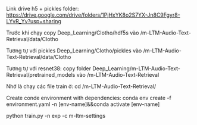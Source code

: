 Link drive h5 + pickles folder: https://drive.google.com/drive/folders/1PjHxYK8o2S7YX-Jn8C9Fgyr8-LYvR_Yv?usp=sharing

Trước khi chạy copy Deep_Learning/Clotho/hdf5s vào /m-LTM-Audio-Text-Retrieval/data/Clotho

Tương tự với pickles Deep_Learning/Clotho/pickles vào /m-LTM-Audio-Text-Retrieval/data/Clotho

Tương tự với resnet38: copy folder Deep_Learning/m-LTM-Audio-Text-Retrieval/pretrained_models vào /m-LTM-Audio-Text-Retrieval

Nhớ là chạy các file train ở:
cd /m-LTM-Audio-Text-Retrieval/

Create conde environment with dependencies:  conda env create -f environment.yaml -n [env-name]&&conda activate [env-name]

python train.py -n exp -c m-ltm-settings 
